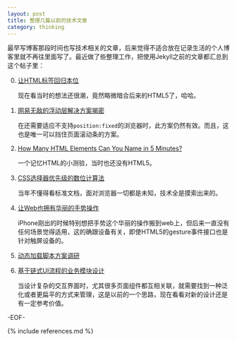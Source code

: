 ```yaml
---
layout: post
title: 整理几篇以前的技术文章
category: thinking
---
```


最早写博客那段时间也写技术相关的文章，后来觉得不适合放在记录生活的个人博客里就不再往里面写了。最近做了些整理工作，把使用Jekyll之前的文章都汇总到这个帖子里：

0.	[让HTML标签回归本位](/blog/posts/let-html-tags-become-themselves)

	现在看当时的想法还很潮，竟然略微暗合后来的HTML5了，哈哈。

0.	[网易无敌的浮动层解决方案揭密](/blog/posts/unbelivable-float-layer-of-163)
	
	在还需要适应不支持`position:fixed`的浏览器时，此方案仍然有效。而且，这也是唯一可以挡住页面滚动条的方案。

0.	[How Many HTML Elements Can You Name in 5 Minutes?](/blog/posts/how-many-html-elements-can-you-name-in-5-minutes)
	
	一个记忆HTML的小测验，当时也还没有HTML5。

0.	[CSS选择器优先级的数位计算法](/blog/posts/css-selector-pri-calculation)
	
	当年不懂得看标准文档，面对浏览器一切都是未知，技术全是摸索出来的。

0.	[让Web也拥有华丽的手势操作](/blog/posts/give-web-ability-to-use-gesture)
	
	iPhone刚出的时候特别想把手势这个华丽的操作搬到web上，但后来一直没有任何场景觉得适用，这的确跟设备有关，即使HTML5的gesture事件接口也是针对触屏设备的。

0.	[动态加载脚本方案调研](/blog/posts/dynamic-loading-of-script)

0.	[基于链式UI流程的业务模块设计](/blog/posts/business-module-solution-based-on-chaining-ui-flow-design)
	
	当设计复杂的交互界面时，尤其很多页面组件都互相关联，就需要找到一种泛化或者更扁平的方式来管理，这是以前的一个思路，现在看看对新的设计还是有一定参考价值。

-EOF-

{% include references.md %}
